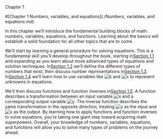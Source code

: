 Chapter 1    

#[Chapter 1 Numbers, variables, and equations](./Numbers, variables, and equations.md)

In this chapter we’ll introduce the fundamental building blocks of math: numbers, variables, equations, and functions. Learning about the basics will establish a solid foundation for all other topics that are to come.

We’ll start by learning a general procedure for solving equations. This is a fundamental skill you’ll develop throughout the book, starting in[Section 1.1](part0001_split_001.md) and expanding as you learn about more advanced types of equations and solution techniques. In[Section 1.2](part0001_split_002.md) we’ll define the different types of numbers that exist, then discuss number representations in[Section 1.3](part0001_split_003.md). In[Section 1.4](part0001_split_004.md) we’ll learn how to use variables like ![k](00017.jpeg) and ![x](00015.jpeg) to represent unknowns in equations.

We’ll then discuss functions and function inverses in[Section 1.5](part0001_split_005.md). A function describes a transformation between an input variable ![x](00015.jpeg) and a corresponding output variable ![y](00018.jpeg). The inverse function describes the same transformation in the opposite direction, treating ![y](00018.jpeg) as the input and ![x](00015.jpeg) as the output. By learning how to apply functions and function inverses to solve equations, you’re taking one giant step toward acquiring math superpowers. Overall, your knowledge of numbers, variables, equations, and functions will allow you to solve many types of problems on the journey ahead.
